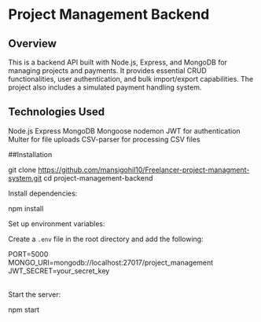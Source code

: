 # Project Management Backend

## Overview

This is a backend API built with Node.js, Express, and MongoDB for managing projects and payments. It provides essential CRUD functionalities, user authentication, and bulk import/export capabilities. The project also includes a simulated payment handling system.

## Technologies Used
Node.js
Express
MongoDB
Mongoose
nodemon
JWT for authentication
Multer for file uploads
CSV-parser for processing CSV files


##Installation

   git clone https://github.com/mansigohil10/Freelancer-project-managment-system.git
   cd project-management-backend

   Install dependencies:

   npm install

   
<p>Set up environment variables:</p>
<p>Create a <code>.env</code> file in the root directory and add the following:</p>
PORT=5000</br>
MONGO_URI=mongodb://localhost:27017/project_management</br>
JWT_SECRET=your_secret_key<br/></br>

<p>Start the server:</p>
npm start


